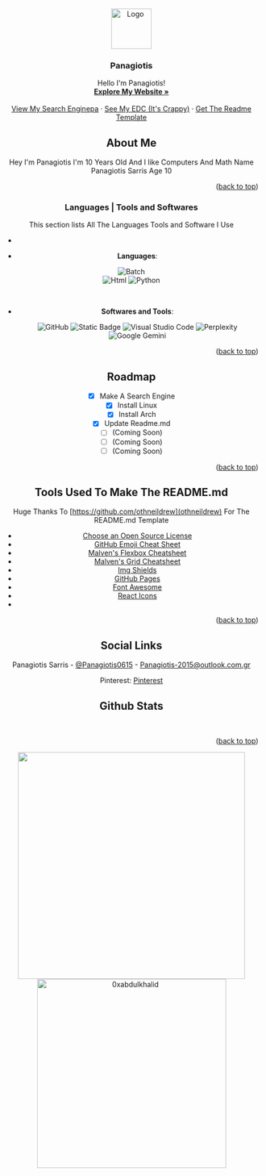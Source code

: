<div align="center">

<a id="readme-top"></a>



<!-- PROJECT LOGO -->
<br />
<div align="center">
  <a href="https://avatars.githubusercontent.com/u/154690308?v=4">
    <img src="https://avatars.githubusercontent.com/u/154690308?v=4" alt="Logo" width="80" height="80">
  </a>

  <h3 align="center">Panagiotis</h3>

  <p align="center">
    Hello I'm Panagiotis!
    <br />
    <a href="https://panagiotissarr.github.io/"><strong>Explore My Website »</strong></a>
    <br />
    <br />
    <a href="https://github.com/othneildrew/Best-README-Template">View My Search Enginepa</a>
    &middot;
    <a href="https://panagiotissarr.github.io/edc-setup.html">See My EDC (It's Crappy)</a>
    &middot;
    <a href="https://github.com/othneildrew/Best-README-Template">Get The Readme Template</a>
  </p>
</div>






<!-- ABOUT THE PROJECT -->
## About Me

Hey I'm Panagiotis I'm 10 Years Old And I like Computers And Math
Name 	Panagiotis Sarris
Age 	10

<p align="right">(<a href="#readme-top">back to top</a>)</p>



### Languages | Tools and Softwares

This section lists All The Languages Tools and Software I Use

*
- **Languages**:
    
   
 ![Batch](https://img.shields.io/badge/_-Batch-_?style=flat-square&logo=bat&color=3d2817)  
 ![Html](https://img.shields.io/badge/_-html-_?style=flat-square&color=e44d26)
 ![Python](https://img.shields.io/badge/_-python-_?style=flat-square&logo=python&color=ffda39)

    
<br>

- **Softwares and Tools**:

  ![GitHub](https://img.shields.io/badge/github-%23121011.svg?style=for-the-badge&logo=github&logoColor=white)
  ![Static Badge](https://img.shields.io/badge/Arch_-Linux-blue?style=flat-square&logo=Arch%20Linux)
  ![Visual Studio Code](https://img.shields.io/badge/Visual%20Studio%20Code-0078d7.svg?style=for-the-badge&logo=visual-studio-code&logoColor=white)
  ![Perplexity](https://img.shields.io/badge/Perplexity-black?logo=perplexity&logoColor=white)
  ![Google Gemini](https://img.shields.io/badge/Gemini-white?logo=google-gemini&logoColor=blue)


</p>

<p align="right">(<a href="#readme-top">back to top</a>)</p>


<!-- ROADMAP -->
## Roadmap

- [x] Make A Search Engine
- [x] Install Linux
- [x] Install Arch
- [x] Update Readme.md
- [ ] (Coming Soon)
- [ ] (Coming Soon)
- [ ] (Coming Soon)

<p align="right">(<a href="#readme-top">back to top</a>)</p>




  <!-- Tools -->
## Tools Used To Make The README.md

Huge Thanks To [https://github.com/othneildrew](othneildrew) For The README.md Template

* [Choose an Open Source License](https://choosealicense.com)
* [GitHub Emoji Cheat Sheet](https://www.webpagefx.com/tools/emoji-cheat-sheet)
* [Malven's Flexbox Cheatsheet](https://flexbox.malven.co/)
* [Malven's Grid Cheatsheet](https://grid.malven.co/)
* [Img Shields](https://shields.io)
* [GitHub Pages](https://pages.github.com)
* [Font Awesome](https://fontawesome.com)
* [React Icons](https://react-icons.github.io/react-icons/search)
* 

<p align="right">(<a href="#readme-top">back to top</a>)</p>



  <!-- SOCIAL -->
## Social Links

Panagiotis Sarris - [@Panagiotis0615](https://x.com/Panagiotis0615) - Panagiotis-2015@outlook.com.gr

Pinterest: [Pinterest](https://www.pinterest.com/panagiotis2211/)


## Github Stats </b>
<br>
<p align="right">(<a href="#readme-top">back to top</a>)</p>
<a href="https://github.com/Panagiotissarr/">
  <img src="https://github-readme-stats.vercel.app/api?username=Panagiotissarr&include_all_commits=true&count_private=true&show_icons=true&line_height=20&title_color=7A7ADB&icon_color=2234AE&text_color=D3D3D3&bg_color=0,000000,130F40" width="450"/>
  <img src="https://github-readme-stats.vercel.app/api/top-langs?username=Panagiotissarr&show_icons=true&locale=en&layout=compact&line_height=20&title_color=7A7ADB&icon_color=2234AE&text_color=D3D3D3&bg_color=0,000000,130F40" width="375"  alt="0xabdulkhalid"/>
